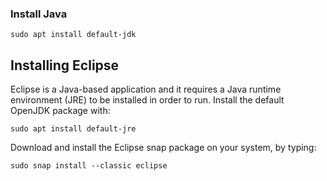 ### Install Java
```
sudo apt install default-jdk
```
## Installing Eclipse
Eclipse is a Java-based application and it requires a Java runtime environment (JRE) to be installed in order to run. Install the default OpenJDK package with:
```
sudo apt install default-jre
```
Download and install the Eclipse snap package on your system, by typing:
```
sudo snap install --classic eclipse
```
